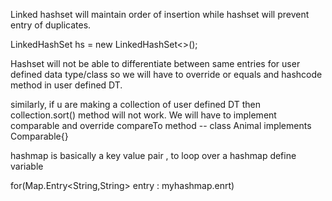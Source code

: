 Linked hashset will maintain order of insertion while hashset will prevent entry of duplicates.

LinkedHashSet<Integer> hs = new LinkedHashSet<>();

Hashset will not be able to differentiate between same entries for user defined data type/class so we will have to override or equals and hashcode method in user defined DT.

similarly, if u are making a collection of user defined DT then collection.sort() method will not work.
We will have to implement comparable and override compareTo method --  class Animal implements Comparable{}

hashmap is basically a key value pair , to loop over a hashmap define variable

for(Map.Entry<String,String> entry : myhashmap.enrt)